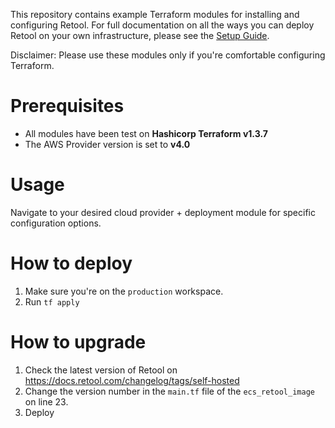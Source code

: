 This repository contains example Terraform modules for installing and configuring Retool. For full documentation on all the ways you can deploy Retool on your own infrastructure, please see the [Setup Guide](https://github.com/tryretool/retool-onpremise).

Disclaimer: Please use these modules only if you're comfortable configuring Terraform.

# Prerequisites

- All modules have been test on **Hashicorp Terraform v1.3.7**
- The AWS Provider version is set to **v4.0**

# Usage

Navigate to your desired cloud provider + deployment module for specific configuration options.

# How to deploy
1. Make sure you're on the `production` workspace.
2. Run `tf apply`

# How to upgrade
1. Check the latest version of Retool on https://docs.retool.com/changelog/tags/self-hosted
2. Change the version number in the `main.tf` file of the `ecs_retool_image` on line 23.
3. Deploy
